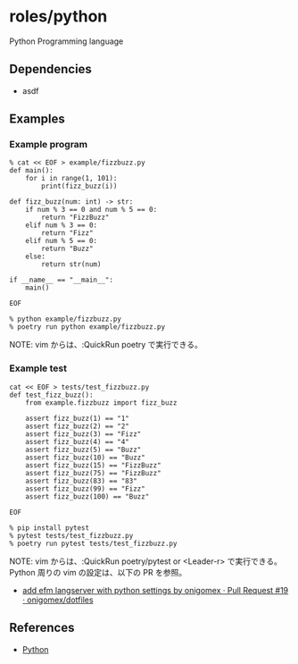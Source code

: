 # roles/python
Python Programming language



## Dependencies
- asdf



## Examples
### Example program
```
% cat << EOF > example/fizzbuzz.py
def main():
    for i in range(1, 101):
        print(fizz_buzz(i))

def fizz_buzz(num: int) -> str:
    if num % 3 == 0 and num % 5 == 0:
        return "FizzBuzz"
    elif num % 3 == 0:
        return "Fizz"
    elif num % 5 == 0:
        return "Buzz"
    else:
        return str(num)

if __name__ == "__main__":
    main()

EOF

% python example/fizzbuzz.py
% poetry run python example/fizzbuzz.py
```

NOTE: vim からは、:QuickRun poetry で実行できる。


### Example test
```
cat << EOF > tests/test_fizzbuzz.py
def test_fizz_buzz():
    from example.fizzbuzz import fizz_buzz

    assert fizz_buzz(1) == "1"
    assert fizz_buzz(2) == "2"
    assert fizz_buzz(3) == "Fizz"
    assert fizz_buzz(4) == "4"
    assert fizz_buzz(5) == "Buzz"
    assert fizz_buzz(10) == "Buzz"
    assert fizz_buzz(15) == "FizzBuzz"
    assert fizz_buzz(75) == "FizzBuzz"
    assert fizz_buzz(83) == "83"
    assert fizz_buzz(99) == "Fizz"
    assert fizz_buzz(100) == "Buzz"

EOF

% pip install pytest
% pytest tests/test_fizzbuzz.py
% poetry run pytest tests/test_fizzbuzz.py
```


NOTE: vim からは、:QuickRun poetry/pytest or \<Leader-r\> で実行できる。 Python 周りの vim の設定は、以下の PR を参照。

- [add efm langserver with python settings by onigomex · Pull Request #19 · onigomex/dotfiles](https://github.com/onigomex/dotfiles/pull/19)



## References
- [Python](https://github.com/python/)

